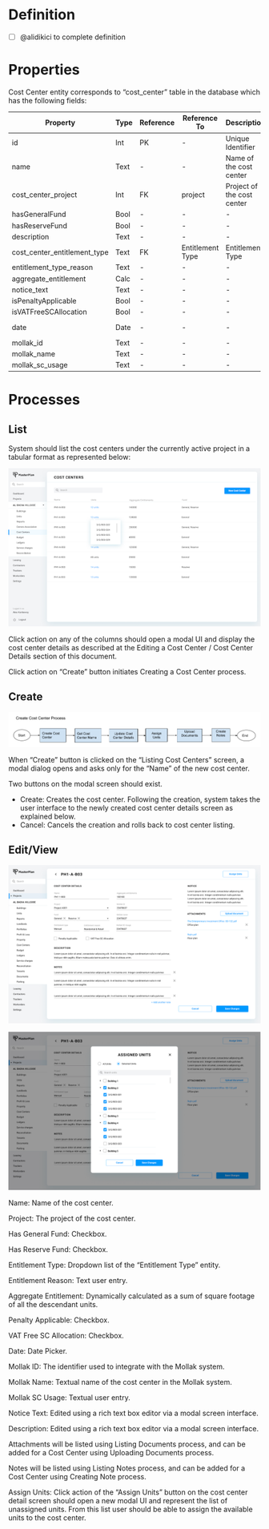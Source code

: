 # Definition

* [ ] @alidikici to complete definition

# Properties

Cost Center entity corresponds to “cost_center” table in the database which has the following fields:

| Property  | Type   | Reference | Reference To | Description | Method
| ------    | ------ | ------    | ------       | ------      | ------
id|Int|PK|-|Unique Identifier|Auto generated
name|Text|-|-|Name of the cost center|User entry
cost_center_project|Int|FK|project|Project of the cost center|Searchable Dropdown
hasGeneralFund|Bool|-|-|-|Checkbox
hasReserveFund|Bool|-|-|-|Checkbox
description|Text|-|-|-|User entry
cost_center_entitlement_type|Text|FK|Entitlement Type|Entitlement Type|Dropdown
entitlement_type_reason|Text|-|-|-|User entry
aggregate_entitlement|Calc|-|-|-|-
notice_text|Text|-|-|-|User entry
isPenaltyApplicable|Bool|-|-|-|Checkbox
isVATFreeSCAllocation|Bool|-|-|-|Checkbox
date|Date|-|-|-|Date Picker
mollak_id|Text|-|-|-|User entry
mollak_name|Text|-|-|-|User entry
mollak_sc_usage|Text|-|-|-|User entry

# Processes

## List

System should list the cost centers under the currently active project in a tabular format as represented below:

![image](uploads/3debe1a41d59f00829dbc69693a63dd0/image.png)

Click action on any of the columns should open a modal UI and display the cost center details as described at the Editing a Cost Center / Cost Center Details section of this document.

Click action on “Create” button initiates Creating a Cost Center process.

## Create

![image](uploads/caf2f831d415d57bdae73a1392c7e24d/image.png)

When “Create” button is clicked on the “Listing Cost Centers” screen, a modal dialog opens and asks only for the “Name” of the new cost center. 

Two buttons on the modal screen should exist. 
* Create: Creates the cost center. Following the creation, system takes the user interface to the newly created cost center details screen as explained below.
* Cancel: Cancels the creation and rolls back to cost center listing.

## Edit/View

![image](uploads/8edc3af6836a61b3ff5ba2eac038e114/image.png)

![image](uploads/592422847079af6b5835cdcf61884234/image.png)

Name: Name of the cost center.

Project: The project of the cost center.

Has General Fund: Checkbox.

Has Reserve Fund: Checkbox.

Entitlement Type: Dropdown list of the “Entitlement Type” entity.

Entitlement Reason: Text user entry.

Aggregate Entitlement: Dynamically calculated as a sum of square footage of all the descendant units.

Penalty Applicable: Checkbox.

VAT Free SC Allocation: Checkbox.

Date: Date Picker.

Mollak ID: The identifier used to integrate with the Mollak system.

Mollak Name: Textual name of the cost center in the Mollak system.

Mollak SC Usage: Textual user entry.

Notice Text: Edited using a rich text box editor via a modal screen interface.

Description: Edited using a rich text box editor via a modal screen interface.

Attachments will be listed using Listing Documents process, and can be added for a Cost Center  using Uploading Documents process.

Notes will be listed using Listing Notes process, and can be added for a Cost Center  using Creating Note process.

Assign Units: Click action of the “Assign Units” button on the cost center detail screen should open a new modal UI and represent the list of unassigned units. From this list user should be able to assign the available units to the cost center.
